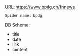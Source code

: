 URL: https://www.bpdg.ch/fr/news

    Spider name: bpdg

DB Schema:
- title
- date
- link
- content

